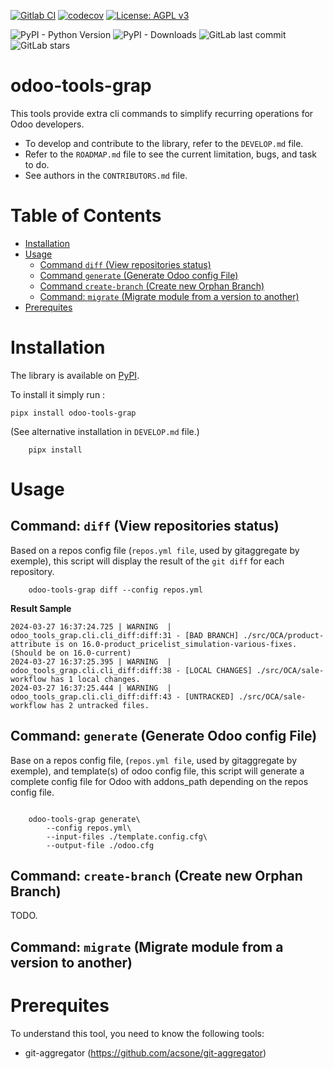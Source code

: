 [![Gitlab CI](https://gitlab.com/odoo-tools-grap/odoo-tools-grap/badges/main/pipeline.svg)](https://gitlab.com/odoo-tools-grap/odoo-tools-grap/-/pipelines)
[![codecov](https://gitlab.com/odoo-tools-grap/odoo-tools-grap/badges/main/coverage.svg)](https://gitlab.com/odoo-tools-grap/odoo-tools-grap/)
[![License: AGPL v3](https://img.shields.io/badge/License-AGPL_v3-blue.svg)](https://www.gnu.org/licenses/agpl-3.0)

![PyPI - Python Version](https://img.shields.io/pypi/pyversions/odoo-tools-grap)
![PyPI - Downloads](https://img.shields.io/pypi/dm/odoo-tools-grap)
![GitLab last commit](https://img.shields.io/gitlab/last-commit/34780558)
![GitLab stars](https://img.shields.io/gitlab/stars/34780558?style=social)

# odoo-tools-grap

This tools provide extra cli commands to simplify recurring operations for Odoo developers.

* To develop and contribute to the library, refer to the ``DEVELOP.md`` file.
* Refer to the ``ROADMAP.md`` file to see the current limitation, bugs, and task to do.
* See authors in the ``CONTRIBUTORS.md`` file.


# Table of Contents

* [Installation](#installation)
* [Usage](#usage)
    * [Command ``diff`` (View repositories status)](#command-diff)
    * [Command ``generate`` (Generate Odoo config File)](#command-generate)
    * [Command ``create-branch`` (Create new Orphan Branch)](#command-create-branch)
    * [Command: ``migrate`` (Migrate module from a version to another)](#command-migrate)
* [Prerequites](#prerequites)


<a name="installation"/>

# Installation

The library is available on [PyPI](https://pypi.org/project/odoo-tools-grap/).

To install it simply run :

``pipx install odoo-tools-grap``

(See alternative installation in ``DEVELOP.md`` file.)

```
    pipx install
```

<a name="usage"/>

# Usage

<a name="command-diff"/>

## Command: ``diff`` (View repositories status)

Based on a repos config file (``repos.yml file``, used by gitaggregate by
exemple), this script will display the result of the ``git diff`` for each
repository.

```
    odoo-tools-grap diff --config repos.yml
```

**Result Sample**

```
2024-03-27 16:37:24.725 | WARNING  | odoo_tools_grap.cli.cli_diff:diff:31 - [BAD BRANCH] ./src/OCA/product-attribute is on 16.0-product_pricelist_simulation-various-fixes.(Should be on 16.0-current)
2024-03-27 16:37:25.395 | WARNING  | odoo_tools_grap.cli.cli_diff:diff:38 - [LOCAL CHANGES] ./src/OCA/sale-workflow has 1 local changes.
2024-03-27 16:37:25.444 | WARNING  | odoo_tools_grap.cli.cli_diff:diff:43 - [UNTRACKED] ./src/OCA/sale-workflow has 2 untracked files.
```

<a name="command-generate"/>

## Command: ``generate`` (Generate Odoo config File)

Base on a repos config file, (``repos.yml file``, used by gitaggregate by exemple),
and template(s) of odoo config file, this script will generate a complete config file for Odoo
with addons_path depending on the repos config file.

```

    odoo-tools-grap generate\
        --config repos.yml\
        --input-files ./template.config.cfg\
        --output-file ./odoo.cfg
```

<a name="command-create-branch"/>

## Command: ``create-branch`` (Create new Orphan Branch)

TODO.

<a name="command-migrate"/>

## Command: ``migrate`` (Migrate module from a version to another)


<a name="prerequites"/>

# Prerequites

To understand this tool, you need to know the following tools:

* git-aggregator (https://github.com/acsone/git-aggregator)
